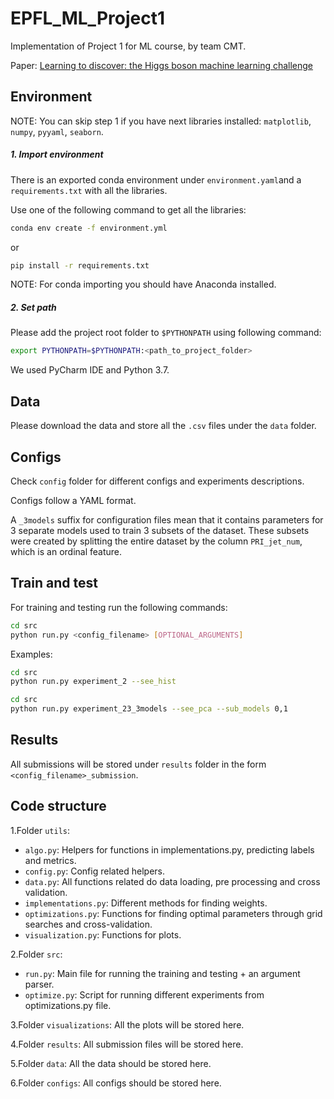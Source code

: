 # EPFL_ML_Project1
Implementation of Project 1 for ML course, by team CMT.

Paper: [Learning to discover: the Higgs
boson machine learning challenge](https://higgsml.lal.in2p3.fr/files/2014/04/documentation_v1.8.pdf)


## Environment
NOTE: You can skip step 1 if you have next libraries installed: `matplotlib`, `numpy`, `pyyaml`, `seaborn`.

##### 1. Import environment
There is an exported conda environment under `environment.yaml`and a `requirements.txt` with all the libraries.

Use one of the following command to get all the libraries:
```bash
conda env create -f environment.yml
```
or 
```bash
pip install -r requirements.txt
```

NOTE: For conda importing you should have Anaconda installed.

##### 2. Set path
Please add the project root folder to `$PYTHONPATH` using following command:
```bash
export PYTHONPATH=$PYTHONPATH:<path_to_project_folder>
```
We used PyCharm IDE and Python 3.7. 
## Data
Please download the data and store all the `.csv` files under the `data` folder.


## Configs
Check `config` folder for different configs and experiments descriptions.

Configs follow a YAML format.
 
A `_3models` suffix for configuration files mean that it contains parameters for 
3 separate models used to train 3 subsets of the dataset. These subsets were created by splitting the 
entire dataset by the column `PRI_jet_num`, which is an ordinal feature.

## Train and test

For training and testing run the following commands:
```bash
cd src
python run.py <config_filename> [OPTIONAL_ARGUMENTS]
``` 
Examples:
```bash
cd src
python run.py experiment_2 --see_hist
``` 

```bash
cd src
python run.py experiment_23_3models --see_pca --sub_models 0,1
``` 

## Results

All submissions will be stored under `results` folder in the form `<config_filename>_submission`.

## Code structure

1.Folder `utils`:
* `algo.py`: Helpers for functions in implementations.py, predicting labels and metrics.
* `config.py`: Config related helpers.
* `data.py`: All functions related do data loading, pre processing and cross validation.
* `implementations.py`: Different methods for finding weights.
* `optimizations.py`: Functions for finding optimal parameters through grid
searches and cross-validation.
* `visualization.py`: Functions for plots.

2.Folder `src`:
* `run.py`: Main file for running the training and testing + an argument parser.
* `optimize.py`: Script for running different experiments from optimizations.py file.

3.Folder `visualizations`: All the plots will be stored here.

4.Folder `results`: All submission files will be stored here.

5.Folder `data`: All the data should be stored here.

6.Folder `configs`: All configs should be stored here.


